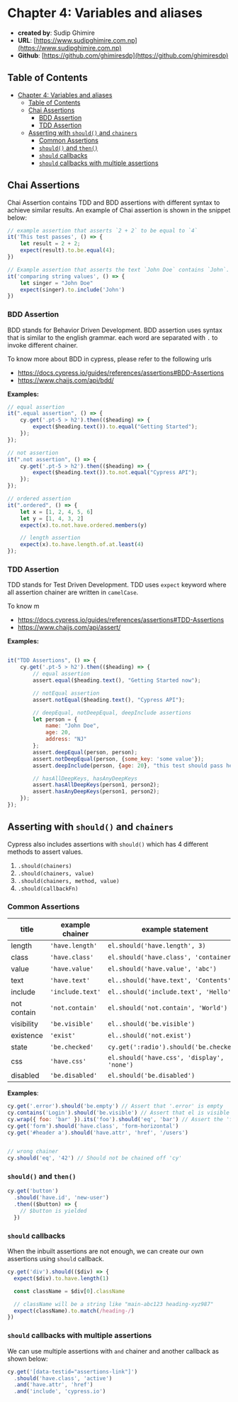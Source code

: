 # Chapter 4: Variables and aliases

- **created by**: Sudip Ghimire
- **URL**: [https://www.sudipghimire.com.np](https://www.sudipghimire.com.np)
- **Github**: [https://github.com/ghimiresdp](https://github.com/ghimiresdp)

## Table of Contents

- [Chapter 4: Variables and aliases](#chapter-4-variables-and-aliases)
  - [Table of Contents](#table-of-contents)
  - [Chai Assertions](#chai-assertions)
    - [BDD Assertion](#bdd-assertion)
    - [TDD Assertion](#tdd-assertion)
  - [Asserting with `should()` and `chainers`](#asserting-with-should-and-chainers)
    - [Common Assertions](#common-assertions)
    - [`should()` and `then()`](#should-and-then)
    - [`should` callbacks](#should-callbacks)
    - [`should` callbacks with multiple assertions](#should-callbacks-with-multiple-assertions)

## Chai Assertions

Chai Assertion contains TDD and BDD assertions with different syntax to achieve
similar results. An example of Chai assertion is shown in the snippet below:

```js
// example assertion that asserts `2 + 2` to be equal to `4`
it('This test passes', () => {
    let result = 2 + 2;
    expect(result).to.be.equal(4);
})

// Example assertion that asserts the text `John Doe` contains `John`.
it('comparing string values', () => {
    let singer = "John Doe"
    expect(singer).to.include('John')
})

```

### BDD Assertion

BDD stands for Behavior Driven Development. BDD assertion uses syntax that is
similar to the english grammar. each word are separated with `.` to invoke
different chainer.

To know more about BDD in cypress, please refer to the following urls

- <https://docs.cypress.io/guides/references/assertions#BDD-Assertions>
- <https://www.chaijs.com/api/bdd/>

**Examples:**

```js
// equal assertion
it(".equal assertion", () => {
    cy.get('.pt-5 > h2').then(($heading) => {
        expect($heading.text()).to.equal("Getting Started");
    });
});

// not assertion
it(".not assertion", () => {
    cy.get('.pt-5 > h2').then(($heading) => {
        expect($heading.text()).to.not.equal("Cypress API");
    });
});

// ordered assertion
it(".ordered", () => {
    let x = [1, 2, 4, 5, 6]
    let y = [1, 4, 3, 2]
    expect(x).to.not.have.ordered.members(y)

    // length assertion
    expect(x).to.have.length.of.at.least(4)
});
```

### TDD Assertion

TDD stands for Test Driven Development. TDD uses `expect` keyword where all
assertion chainer are written in `camelCase`.

To know m

- <https://docs.cypress.io/guides/references/assertions#TDD-Assertions>
- <https://www.chaijs.com/api/assert/>

**Examples:**

```js

it("TDD Assertions", () => {
    cy.get('.pt-5 > h2').then(($heading) => {
        // equal assertion
        assert.equal($heading.text(), "Getting Started now");

        // notEqual assertion
        assert.notEqual($heading.text(), "Cypress API");

        // deepEqual, notDeepEqual, deepInclude assertions
        let person = {
            name: "John Doe",
            age: 20,
            address: "NJ"
        };
        assert.deepEqual(person, person);
        assert.notDeepEqual(person, {some_key: 'some value'});
        assert.deepInclude(person, {age: 20}, "this test should pass here");

        // hasAllDeepKeys, hasAnyDeepKeys
        assert.hasAllDeepKeys(person1, person2);
        assert.hasAnyDeepKeys(person1, person2);
    });
});
```

## Asserting with `should()` and `chainers`

Cypress also includes assertions with `should()` which has 4 different methods
to assert values.

1. `.should(chainers)`
2. `.should(chainers, value)`
3. `.should(chainers, method, value)`
4. `.should(callbackFn)`

### Common Assertions

| title       | example chainer  | example statement                          |
|-------------|------------------|--------------------------------------------|
| length      | `'have.length'`  | `el.should('have.length', 3)`              |
| class       | `'have.class'`   | `el.should('have.class', 'container')`     |
| value       | `'have.value'`   | `el.should('have.value', 'abc')`           |
| text        | `'have.text'`    | `el..should('have.text', 'Contents')`      |
| include     | `'include.text'` | `el..should('include.text', 'Hello')`      |
| not contain | `'not.contain'`  | `el.should('not.contain', 'World')`        |
| visibility  | `'be.visible'`   | `el..should('be.visible')`                 |
| existence   | `'exist'`        | `el..should('not.exist')`                  |
| state       | `'be.checked'`   | `cy.get(':radio').should('be.checked')`    |
| css         | `'have.css'`     | `el.should('have.css', 'display', 'none')` |
| disabled    | `'be.disabled'`  | `el.should('be.disabled')`                 |

**Examples**:

```js
cy.get('.error').should('be.empty') // Assert that '.error' is empty
cy.contains('Login').should('be.visible') // Assert that el is visible
cy.wrap({ foo: 'bar' }).its('foo').should('eq', 'bar') // Assert the 'foo'
cy.get('form').should('have.class', 'form-horizontal')
cy.get('#header a').should('have.attr', 'href', '/users')


// wrong chainer
cy.should('eq', '42') // Should not be chained off 'cy'

```

### `should()` and `then()`

```js
cy.get('button')
  .should('have.id', 'new-user')
  .then(($button) => {
    // $button is yielded
  })
```

### `should` callbacks

When the inbuilt assertions are not enough, we can create our own assertions
using `should` callback.

```js
cy.get('div').should(($div) => {
  expect($div).to.have.length(1)

  const className = $div[0].className

  // className will be a string like "main-abc123 heading-xyz987"
  expect(className).to.match(/heading-/)
})
```

### `should` callbacks with multiple assertions
We can use multiple assertions with `and` chainer and another callback as shown
below:

```js
cy.get('[data-testid="assertions-link"]')
  .should('have.class', 'active')
  .and('have.attr', 'href')
  .and('include', 'cypress.io')
```
